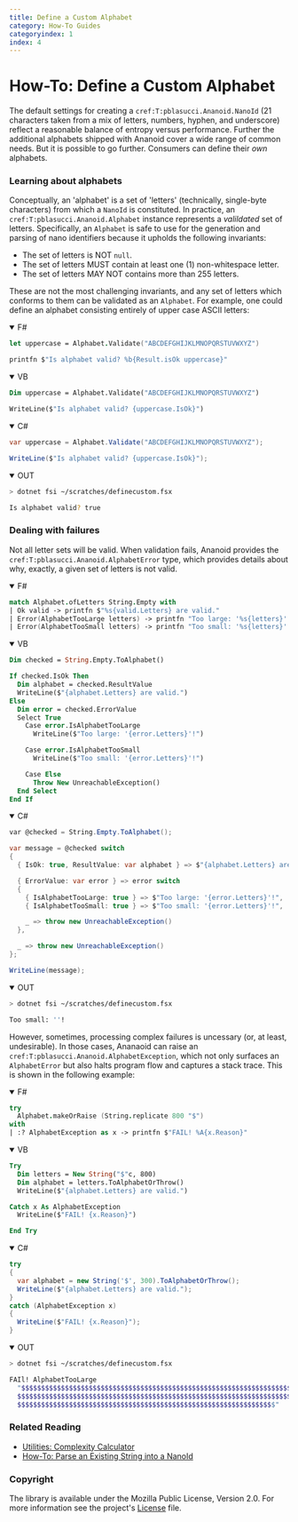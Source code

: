 ```yaml
---
title: Define a Custom Alphabet
category: How-To Guides
categoryindex: 1
index: 4
---
```


How-To: Define a Custom Alphabet
===

The default settings for creating a `cref:T:pblasucci.Ananoid.NanoId`
(21 characters taken from a mix of letters, numbers, hyphen, and underscore)
reflect a reasonable balance of entropy versus performance. Further the
additional alphabets shipped with Ananoid cover a wide range of common needs.
But it is possible to go further. Consumers can define their _own_ alphabets.

### Learning about alphabets

Conceptually, an 'alphabet' is a set of 'letters' (technically, single-byte
characters) from which a `NanoId` is constituted. In practice, an
`cref:T:pblasucci.Ananoid.Alphabet` instance represents a _valildated_ set of
letters. Specifically, an `Alphabet` is safe to use for the generation and
parsing of nano identifiers because it upholds the following invariants:

+ The set of letters is NOT `null`.
+ The set of letters MUST contain at least one (1) non-whitespace letter.
+ The set of letters MAY NOT contains more than 255 letters.

These are not the most challenging invariants, and any set of letters which
conforms to them can be validated as an `Alphabet`. For example, one could
define an alphabet consisting entirely of upper case ASCII letters:

<div class="lang-bar">
<details open class="lang-block">
<summary>F#</summary>

```fsharp
let uppercase = Alphabet.Validate("ABCDEFGHIJKLMNOPQRSTUVWXYZ")

printfn $"Is alphabet valid? %b{Result.isOk uppercase}"
```
</details>

<details open class="lang-block">
<summary>VB</summary>

```vb
Dim uppercase = Alphabet.Validate("ABCDEFGHIJKLMNOPQRSTUVWXYZ")

WriteLine($"Is alphabet valid? {uppercase.IsOk}")
```
</details>

<details open class="lang-block">
<summary>C#</summary>

```csharp
var uppercase = Alphabet.Validate("ABCDEFGHIJKLMNOPQRSTUVWXYZ");

WriteLine($"Is alphabet valid? {uppercase.IsOk}");
```
</details>

<details open class="lang-block console">
<summary>OUT</summary>

```sh
> dotnet fsi ~/scratches/definecustom.fsx

Is alphabet valid? true
```
</details>
</div>

### Dealing with failures

Not all letter sets will be valid. When validation fails, Ananoid provides the
`cref:T:pblasucci.Ananoid.AlphabetError` type, which provides details about
why, exactly, a given set of letters is not valid.

<div class="lang-bar">
<details open class="lang-block">
<summary>F#</summary>

```fsharp
match Alphabet.ofLetters String.Empty with
| Ok valid -> printfn $"%s{valid.Letters} are valid."
| Error(AlphabetTooLarge letters) -> printfn "Too large: '%s{letters}'!"
| Error(AlphabetTooSmall letters) -> printfn "Too small: '%s{letters}'!"
```
</details>

<details open class="lang-block">
<summary>VB</summary>

```vb
Dim checked = String.Empty.ToAlphabet()

If checked.IsOk Then
  Dim alphabet = checked.ResultValue
  WriteLine($"{alphabet.Letters} are valid.")
Else
  Dim error = checked.ErrorValue
  Select True
    Case error.IsAlphabetTooLarge
      WriteLine($"Too large: '{error.Letters}'!")

    Case error.IsAlphabetTooSmall
      WriteLine($"Too small: '{error.Letters}'!")

    Case Else
      Throw New UnreachableException()
  End Select
End If
```
</details>

<details open class="lang-block">
<summary>C#</summary>

```csharp
var @checked = String.Empty.ToAlphabet();

var message = @checked switch
{
  { IsOk: true, ResultValue: var alphabet } => $"{alphabet.Letters} are valid.",

  { ErrorValue: var error } => error switch
  {
    { IsAlphabetTooLarge: true } => $"Too large: '{error.Letters}'!",
    { IsAlphabetTooSmall: true } => $"Too small: '{error.Letters}'!",

    _ => throw new UnreachableException()
  },

  _ => throw new UnreachableException()
};

WriteLine(message);
```
</details>

<details open class="lang-block console">
<summary>OUT</summary>

```sh
> dotnet fsi ~/scratches/definecustom.fsx

Too small: ''!
```
</details>
</div>

However, sometimes, processing complex failures is uncessary (or, at least,
undesirable). In those cases, Ananaoid can raise an
`cref:T:pblasucci.Ananoid.AlphabetException`, which not only surfaces an
`AlphabetError` but also halts program flow and captures a stack trace. This
is shown in the following example:

<div class="lang-bar">
<details open class="lang-block">
<summary>F#</summary>

```fsharp
try
  Alphabet.makeOrRaise (String.replicate 800 "$")
with
| :? AlphabetException as x -> printfn $"FAIL! %A{x.Reason}"
```
</details>

<details open class="lang-block">
<summary>VB</summary>

```vb
Try
  Dim letters = New String("$"c, 800)
  Dim alphabet = letters.ToAlphabetOrThrow()
  WriteLine($"{alphabet.Letters} are valid.")

Catch x As AlphabetException
  WriteLine($"FAIL! {x.Reason}")

End Try
```
</details>

<details open class="lang-block">
<summary>C#</summary>

```csharp
try
{
  var alphabet = new String('$', 300).ToAlphabetOrThrow();
  WriteLine($"{alphabet.Letters} are valid.");
}
catch (AlphabetException x)
{
  WriteLine($"FAIL! {x.Reason}");
}
```
</details>

<details open class="lang-block console">
<summary>OUT</summary>

```sh
> dotnet fsi ~/scratches/definecustom.fsx

FAIl! AlphabetTooLarge
  "$$$$$$$$$$$$$$$$$$$$$$$$$$$$$$$$$$$$$$$$$$$$$$$$$$$$$$$$$$$$$$$$$$$$$$$$$$$$$$$$$$$$$$$$$$$$$$$$$$$$$$$$$$$$$$$$$$$$$
  $$$$$$$$$$$$$$$$$$$$$$$$$$$$$$$$$$$$$$$$$$$$$$$$$$$$$$$$$$$$$$$$$$$$$$$$$$$$$$$$$$$$$$$$$$$$$$$$$$$$$$$$$$$$$$$$$$$$$$
  $$$$$$$$$$$$$$$$$$$$$$$$$$$$$$$$$$$$$$$$$$$$$$$$$$$$$$$$$$$$$$$$$"
```
</details>
</div>

### Related Reading

+ [Utilities: Complexity Calculator][1]
+ [How-To: Parse an Existing String into a NanoId][2]

### Copyright
The library is available under the Mozilla Public License, Version 2.0.
For more information see the project's [License][0] file.


[0]: https://github.com/pblasucci/ananoid/blob/main/LICENSE.txt
[1]: ../explanations/complexity.html
[2]: ../guides/nanoidparser.html
